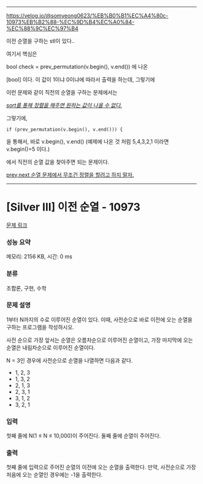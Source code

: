****************************

https://velog.io/@somyeong0623/%EB%B0%B1%EC%A4%80c-10973%EB%B2%88-%EC%9D%B4%EC%A0%84-%EC%88%9C%EC%97%B4

이전 순열을 구하는 stl이 있다..

여기서 핵심은 


bool check = prev_permutation(v.begin(), v.end()) 에 나온

[bool] 이다. 이 값이 1이냐 0이냐에 따라서 출력을 하는데, 그렇기에

이런 문제와 같이 직전의 순열을 구하는 문제에서는 

 <u>*sort를 통해 정렬을 해주면 원하는 값이 나올 수 없다.*</u>

그렇기에,

    if (prev_permutation(v.begin(), v.end())) {


을 통해서, 바로 v.begin(), v.end() 
(예제에 나온 것 처럼 5,4,3,2,1 이라면 v.begin()=5 이다.)

에서 직전의 순열 값을 찾아주면 되는 문제이다.

 <u>prev,next 순열 문제에서 무조건 정렬을 할려고 하지 말자.</u>


*******************************




# [Silver III] 이전 순열 - 10973 

[문제 링크](https://www.acmicpc.net/problem/10973) 

### 성능 요약

메모리: 2156 KB, 시간: 0 ms

### 분류

조합론, 구현, 수학

### 문제 설명

<p>1부터 N까지의 수로 이루어진 순열이 있다. 이때, 사전순으로 바로 이전에 오는 순열을 구하는 프로그램을 작성하시오.</p>

<p>사전 순으로 가장 앞서는 순열은 오름차순으로 이루어진 순열이고, 가장 마지막에 오는 순열은 내림차순으로 이루어진 순열이다.</p>

<p>N = 3인 경우에 사전순으로 순열을 나열하면 다음과 같다.</p>

<ul>
	<li>1, 2, 3</li>
	<li>1, 3, 2</li>
	<li>2, 1, 3</li>
	<li>2, 3, 1</li>
	<li>3, 1, 2</li>
	<li>3, 2, 1</li>
</ul>

### 입력 

 <p>첫째 줄에 N(1 ≤ N ≤ 10,000)이 주어진다. 둘째 줄에 순열이 주어진다.</p>

### 출력 

 <p>첫째 줄에 입력으로 주어진 순열의 이전에 오는 순열을 출력한다. 만약, 사전순으로 가장 처음에 오는 순열인 경우에는 -1을 출력한다.</p>

